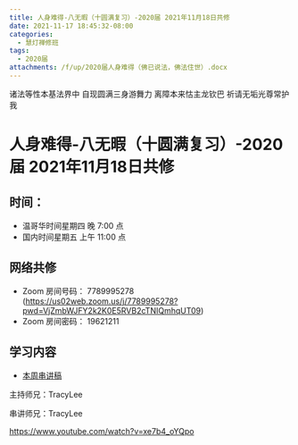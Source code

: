 ```yaml
---
title: 人身难得-八无暇（十圆满复习）-2020届 2021年11月18日共修
date: 2021-11-17 18:45:32-08:00
categories:
  - 慧灯禅修班
tags:
  - 2020届
attachments: /f/up/2020届人身难得（佛已说法，佛法住世）.docx
---
```

诸法等性本基法界中 自现圆满三身游舞力 
离障本来怙主龙钦巴 祈请无垢光尊常护我

# 人身难得-八无暇（十圆满复习）-2020届 2021年11月18日共修

## 时间：

* 温哥华时间星期四 晚 7:00 点
* 国内时间星期五 上午 11:00 点

## 网络共修

* Zoom 房间号码： 7789995278 (<https://us02web.zoom.us/j/7789995278?pwd=VjZmbWJFY2k2K0E5RVB2cTNIQmhqUT09>)
* Zoom 房间密码： 19621211

## 学习内容

* [本周串讲稿](/f/up/串講—十圓滿複習.docx)

主持师兄：TracyLee

串讲师兄：TracyLee

<https://www.youtube.com/watch?v=xe7b4_oYQpo>